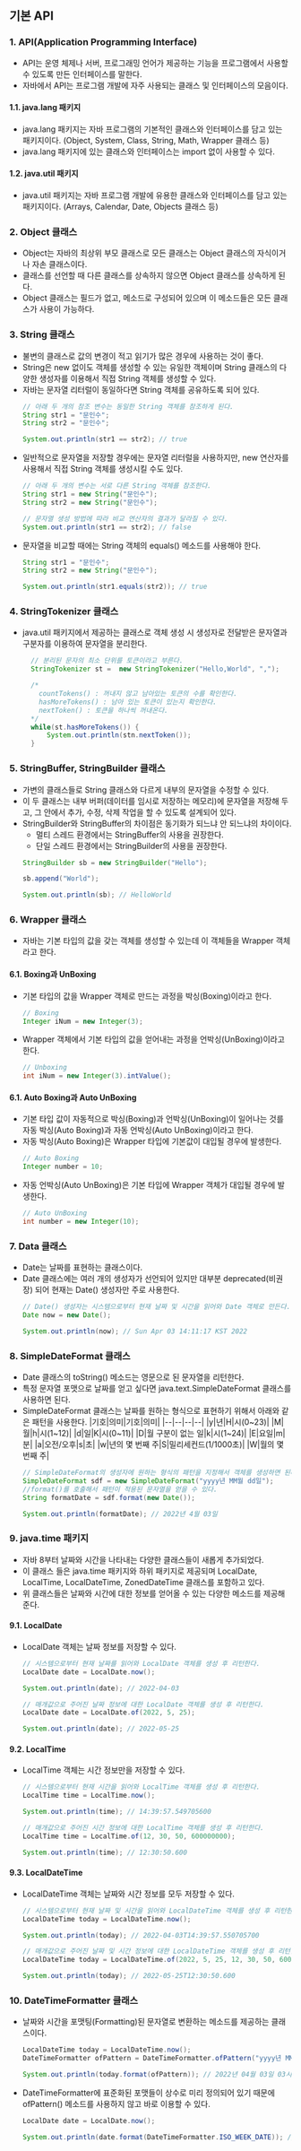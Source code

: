 ## 기본 API

### 1. API(Application Programming Interface)
* API는 운영 체제나 서버, 프로그래밍 언어가 제공하는 기능을 프로그램에서 사용할 수 있도록 만든 인터페이스를 말한다.
* 자바에서 API는 프로그램 개발에 자주 사용되는 클래스 및 인터페이스의 모음이다.
#### 1.1. java.lang 패키지
* java.lang 패키지는 자바 프로그램의 기본적인 클래스와 인터페이스를 담고 있는 패키지이다. (Object, System, Class, String, Math, Wrapper 클래스 등)
* java.lang 패키지에 있는 클래스와 인터페이스는 import 없이 사용할 수 있다.
#### 1.2. java.util 패키지
* java.util 패키지는 자바 프로그램 개발에 유용한 클래스와 인터페이스를 담고 있는 패키지이다. (Arrays, Calendar, Date, Objects 클래스 등)
### 2. Object 클래스
* Object는 자바의 최상위 부모 클래스로 모든 클래스는 Object 클래스의 자식이거나 자손 클래스이다.
* 클래스를 선언할 때 다른 클래스를 상속하지 않으면 Object 클래스를 상속하게 된다. 
* Object 클래스는 필드가 없고, 메소드로 구성되어 있으며 이 메소드들은 모든 클래스가 사용이 가능하다.
### 3. String 클래스
* 불변의 클래스로 값의 변경이 적고 읽기가 많은 경우에 사용하는 것이 좋다.
* String은 new 없이도 객체를 생성할 수 있는 유일한 객체이며 String 클래스의 다양한 생성자를 이용해서 직접 String 객체를 생성할 수 있다.
* 자바는 문자열 리터럴이 동일하다면 String 객체를 공유하도록 되어 있다.
  ```java
  // 아래 두 개의 참조 변수는 동일한 String 객체를 참조하게 된다.
  String str1 = "문인수"; 
  String str2 = "문인수"; 

  System.out.println(str1 == str2); // true
  ```
* 일반적으로 문자열을 저장할 경우에는 문자열 리터럴을 사용하지만, new 연산자를 사용해서 직접 String 객체를 생성시킬 수도 있다.
  ```java
  // 아래 두 개의 변수는 서로 다른 String 객체를 참조한다.
  String str1 = new String("문인수"); 
  String str2 = new String("문인수");

  // 문자열 생성 방법에 따라 비교 연산자의 결과가 달라질 수 있다. 
  System.out.println(str1 == str2); // false
  ```
* 문자열을 비교할 때에는 String 객체의 equals() 메소드를 사용해야 한다.
  ```java
  String str1 = "문인수"; 
  String str2 = new String("문인수");
  
  System.out.println(str1.equals(str2)); // true
  ```
### 4. StringTokenizer 클래스
* java.util 패키지에서 제공하는 클래스로 객체 생성 시 생성자로 전달받은 문자열과 구분자를 이용하여 문자열을 분리한다.

  ```java
    // 분리된 문자의 최소 단위를 토큰이라고 부른다.
    StringTokenizer st =  new StringTokenizer("Hello,World", ",");

    /*
      countTokens() : 꺼내지 않고 남아있는 토큰의 수를 확인한다.
      hasMoreTokens() : 남아 있는 토큰이 있는지 확인한다.
      nextToken() : 토큰을 하나씩 꺼내온다.
    */
	while(st.hasMoreTokens()) {
		System.out.println(stn.nextToken()); 
	}
  ```
### 5. StringBuffer, StringBuilder 클래스
* 가변의 클래스들로 String 클래스와 다르게 내부의 문자열을 수정할 수 있다.
* 이 두 클래스는 내부 버퍼(데이터를 임시로 저장하는 메모리)에 문자열을 저장해 두고, 그 안에서 추가, 수정, 삭제 작업을 할 수 있도록 설계되어 있다. 
* StringBuilder와 StringBuffer의 차이점은 동기화가 되느냐 안 되느냐의 차이이다. 
  * 멀티 스레드 환경에서는 StringBuffer의 사용을 권장한다.
  * 단일 스레드 환경에서는 StringBuilder의 사용을 권장한다.
  ```java
  StringBuilder sb = new StringBuilder("Hello");

  sb.append("World");

  System.out.println(sb); // HelloWorld
  ```
### 6. Wrapper 클래스
* 자바는 기본 타입의 값을 갖는 객체를 생성할 수 있는데 이 객체들을 Wrapper 객체라고 한다.
#### 6.1. Boxing과 UnBoxing
* 기본 타입의 값을 Wrapper 객체로 만드는 과정을 박싱(Boxing)이라고 한다.
  ```java
  // Boxing
  Integer iNum = new Integer(3);
  ```
* Wrapper 객체에서 기본 타입의 값을 얻어내는 과정을 언박싱(UnBoxing)이라고 한다.
  ```java
  // Unboxing
  int iNum = new Integer(3).intValue();
  ```
#### 6.1. Auto Boxing과 Auto UnBoxing
* 기본 타입 값이 자동적으로 박싱(Boxing)과 언박싱(UnBoxing)이 일어나는 것를 자동 박싱(Auto Boxing)과 자동 언박싱(Auto UnBoxing)이라고 한다.
* 자동 박싱(Auto Boxing)은 Wrapper 타입에 기본값이 대입될 경우에 발생한다.
  ```java
  // Auto Boxing
  Integer number = 10; 
  ```
* 자동 언박싱(Auto UnBoxing)은 기본 타입에 Wrapper 객체가 대입될 경우에 발생한다.
  ```java
  // Auto UnBoxing
  int number = new Integer(10); 
  ```
### 7. Data 클래스
* Date는 날짜를 표현하는 클래스이다. 
* Date 클래스에는 여러 개의 생성자가 선언되어 있지만 대부분 deprecated(비권장) 되어 현재는 Date() 생성자만 주로 사용한다. 
  ```java
  // Date() 생성자는 시스템으로부터 현재 날짜 및 시간을 읽어와 Date 객체로 만든다.
  Date now = new Date();

  System.out.println(now); // Sun Apr 03 14:11:17 KST 2022
  ```
### 8. SimpleDateFormat 클래스
* Date 클래스의 toString() 메소드는 영문으로 된 문자열을 리턴한다.
* 특정 문자열 포맷으로 날짜를 얻고 싶다면 java.text.SimpleDateFormat 클래스를 사용하면 된다.
* SimpleDateFormat 클래스는 날짜를 원하는 형식으로 표현하기 위해서 아래와 같은  패턴을 사용한다.
  |기호|의미|기호|의미|
  |--|--|--|--|
  |y|년|H|시(0~23)|
  |M|월|h|시(1~12)|
  |d|일|K|시(0~11)|
  |D|월 구분이 없는 일|k|시(1~24)|
  |E|요일|m|분|
  |a|오전/오후|s|초|
  |w|년의 몇 번째 주|S|밀리세컨드(1/1000초)|
  |W|월의 몇 번째 주|
  ```java
  // SimpleDateFormat의 생성자에 원하는 형식의 패턴을 지정해서 객체를 생성하면 된다. 
  SimpleDateFormat sdf = new SimpleDateFormat("yyyy년 MM월 dd일");
  //format()를 호출해서 패턴이 적용된 문자열을 얻을 수 있다.
  String formatDate = sdf.format(new Date());

  System.out.println(formatDate); // 2022년 4월 03일
  ```
### 9. java.time 패키지
* 자바 8부터 날짜와 시간을 나타내는 다양한 클래스들이 새롭게 추가되었다. 
* 이 클래스 들은 java.time 패키지와 하위 패키지로 제공되며 LocalDate, LocalTime, LocalDateTime, ZonedDateTime 클래스를 포함하고 있다.
* 위 클래스들은 날짜와 시간에 대한 정보를 얻어올 수 있는 다양한 메소드를 제공해 준다.

#### 9.1. LocalDate
* LocalDate 객체는 날짜 정보를 저장할 수 있다.
  ```java
  // 시스템으로부터 현재 날짜를 읽어와 LocalDate 객체를 생성 후 리턴한다.
  LocalDate date = LocalDate.now();

  System.out.println(date); // 2022-04-03
  ```
  ```java
  // 매개값으로 주어진 날짜 정보에 대한 LocalDate 객체를 생성 후 리턴한다.
  LocalDate date = LocalDate.of(2022, 5, 25);

  System.out.println(date); // 2022-05-25
  ```
#### 9.2. LocalTime
* LocalTime 객체는 시간 정보만을 저장할 수 있다.
  ```java
  // 시스템으로부터 현재 시간을 읽어와 LocalTime 객체를 생성 후 리턴한다.
  LocalTime time = LocalTime.now();

  System.out.println(time); // 14:39:57.549705600
  ```
  ```java
  // 매개값으로 주어진 시간 정보에 대한 LocalTime 객체를 생성 후 리턴한다.
  LocalTime time = LocalTime.of(12, 30, 50, 600000000);

  System.out.println(time); // 12:30:50.600
  ```
#### 9.3. LocalDateTime
* LocalDateTime 객체는 날짜와 시간 정보를 모두 저장할 수 있다.
  ```java
  // 시스템으로부터 현재 날짜 및 시간을 읽어와 LocalDateTime 객체를 생성 후 리턴한다.
  LocalDateTime today = LocalDateTime.now();

  System.out.println(today); // 2022-04-03T14:39:57.550705700
  ```
  ```java
  // 매개값으로 주어진 날짜 및 시간 정보에 대한 LocalDateTime 객체를 생성 후 리턴한다.
  LocalDateTime today = LocalDateTime.of(2022, 5, 25, 12, 30, 50, 600000000);

  System.out.println(today); // 2022-05-25T12:30:50.600
  ```
### 10. DateTimeFormatter 클래스
* 날짜와 시간을 포맷팅(Formatting)된 문자열로 변환하는 메소드를 제공하는 클래스이다.
  ```java
  LocalDateTime today = LocalDateTime.now();
  DateTimeFormatter ofPattern = DateTimeFormatter.ofPattern("yyyy년 MM월 dd일 hh시 mm분 ss초");

  System.out.println(today.format(ofPattern)); // 2022년 04월 03일 03시 02분 48초
  ```
* DateTimeFormatter에 표준화된 포맷들이 상수로 미리 정의되어 있기 때문에 ofPattern() 메소드를 사용하지 않고 바로 이용할 수 있다.
  ```java
  LocalDate date = LocalDate.now();

  System.out.println(date.format(DateTimeFormatter.ISO_WEEK_DATE)); // 2022-W13-7
  ```
